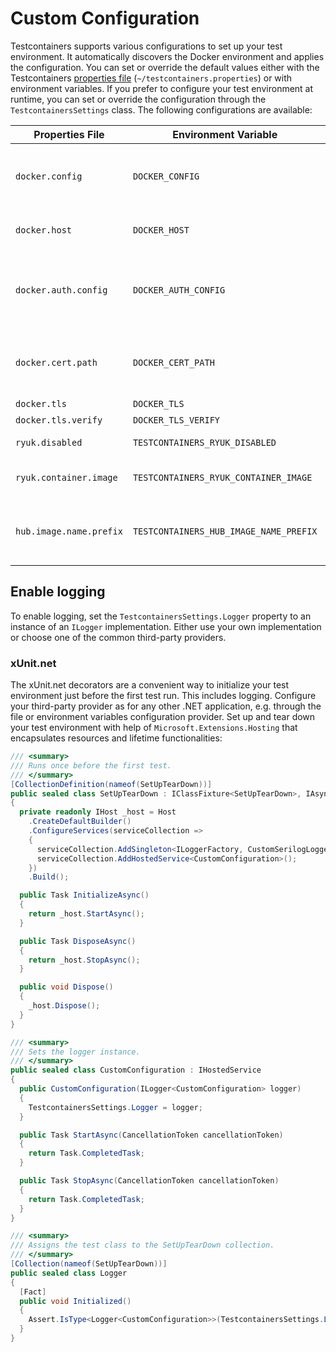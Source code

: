 # Custom Configuration

Testcontainers supports various configurations to set up your test environment. It automatically discovers the Docker environment and applies the configuration. You can set or override the default values either with the Testcontainers [properties file][properties-file-format] (`~/testcontainers.properties`) or with environment variables. If you prefer to configure your test environment at runtime, you can set or override the configuration through the `TestcontainersSettings` class. The following configurations are available:

| Properties File         | Environment Variable                   | Description                                                                                                               | Default                     |
|-------------------------|----------------------------------------|---------------------------------------------------------------------------------------------------------------------------|-----------------------------|
| `docker.config`         | `DOCKER_CONFIG`                        | The directory path that contains the Docker configuration (`config.json`) file.                                           | `~/.docker/`                |
| `docker.host`           | `DOCKER_HOST`                          | The Docker daemon socket to connect to.                                                                                   | -                           |
| `docker.auth.config`    | `DOCKER_AUTH_CONFIG`                   | The Docker configuration file content (GitLab: [Use statically-defined credentials][use-statically-defined-credentials]). | -                           |
| `docker.cert.path`      | `DOCKER_CERT_PATH`                     | The directory path that contains the client certificate (`{ca,cert,key}.pem`) files.                                      | `~/.docker/`                |
| `docker.tls`            | `DOCKER_TLS`                           | Enables TLS.                                                                                                              | false                       |
| `docker.tls.verify`     | `DOCKER_TLS_VERIFY`                    | Enables TLS verify.                                                                                                       | false                       |
| `ryuk.disabled`         | `TESTCONTAINERS_RYUK_DISABLED`         | Disables Ryuk (resource reaper).                                                                                          | false                       |
| `ryuk.container.image`  | `TESTCONTAINERS_RYUK_CONTAINER_IMAGE`  | The Ryuk (resource reaper) Docker image.                                                                                  | `testcontainers/ryuk:0.3.4` |
| `hub.image.name.prefix` | `TESTCONTAINERS_HUB_IMAGE_NAME_PREFIX` | The name to use for substituting the Docker Hub registry part of the image name.                                          | -                           |

## Enable logging

To enable logging, set the `TestcontainersSettings.Logger` property to an instance of an `ILogger` implementation. Either use your own implementation or choose one of the common third-party providers.

### xUnit.net

The xUnit.net decorators are a convenient way to initialize your test environment just before the first test run. This includes logging. Configure your third-party provider as for any other .NET application, e.g. through the file or environment variables configuration provider. Set up and tear down your test environment with help of `Microsoft.Extensions.Hosting` that encapsulates resources and lifetime functionalities:

```csharp
/// <summary>
/// Runs once before the first test.
/// </summary>
[CollectionDefinition(nameof(SetUpTearDown))]
public sealed class SetUpTearDown : IClassFixture<SetUpTearDown>, IAsyncLifetime, IDisposable
{
  private readonly IHost _host = Host
    .CreateDefaultBuilder()
    .ConfigureServices(serviceCollection =>
    {
      serviceCollection.AddSingleton<ILoggerFactory, CustomSerilogLoggerFactory>();
      serviceCollection.AddHostedService<CustomConfiguration>();
    })
    .Build();

  public Task InitializeAsync()
  {
    return _host.StartAsync();
  }

  public Task DisposeAsync()
  {
    return _host.StopAsync();
  }

  public void Dispose()
  {
    _host.Dispose();
  }
}

/// <summary>
/// Sets the logger instance.
/// </summary>
public sealed class CustomConfiguration : IHostedService
{
  public CustomConfiguration(ILogger<CustomConfiguration> logger)
  {
    TestcontainersSettings.Logger = logger;
  }

  public Task StartAsync(CancellationToken cancellationToken)
  {
    return Task.CompletedTask;
  }

  public Task StopAsync(CancellationToken cancellationToken)
  {
    return Task.CompletedTask;
  }
}

/// <summary>
/// Assigns the test class to the SetUpTearDown collection.
/// </summary>
[Collection(nameof(SetUpTearDown))]
public sealed class Logger
{
  [Fact]
  public void Initialized()
  {
    Assert.IsType<Logger<CustomConfiguration>>(TestcontainersSettings.Logger);
  }
}
```

[properties-file-format]: https://docs.oracle.com/cd/E23095_01/Platform.93/ATGProgGuide/html/s0204propertiesfileformat01.html
[use-statically-defined-credentials]: https://docs.gitlab.com/ee/ci/docker/using_docker_images.html#use-statically-defined-credentials
